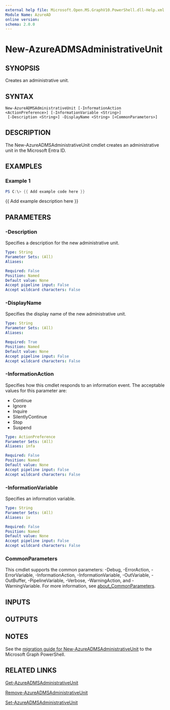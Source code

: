 ```yaml
---
external help file: Microsoft.Open.MS.GraphV10.PowerShell.dll-Help.xml
Module Name: AzureAD
online version:
schema: 2.0.0
---
```


# New-AzureADMSAdministrativeUnit

## SYNOPSIS
Creates an administrative unit.

## SYNTAX

```
New-AzureADMSAdministrativeUnit [-InformationAction <ActionPreference>] [-InformationVariable <String>]
 [-Description <String>] -DisplayName <String> [<CommonParameters>]
```

## DESCRIPTION
The New-AzureADMSAdministrativeUnit cmdlet creates an administrative unit in the Microsoft Entra ID.

## EXAMPLES

### Example 1
```powershell
PS C:\> {{ Add example code here }}
```

{{ Add example description here }}

## PARAMETERS

### -Description
Specifies a description for the new administrative unit.

```yaml
Type: String
Parameter Sets: (All)
Aliases:

Required: False
Position: Named
Default value: None
Accept pipeline input: False
Accept wildcard characters: False
```

### -DisplayName
Specifies the display name of the new administrative unit.

```yaml
Type: String
Parameter Sets: (All)
Aliases:

Required: True
Position: Named
Default value: None
Accept pipeline input: False
Accept wildcard characters: False
```

### -InformationAction
Specifies how this cmdlet responds to an information event.
The acceptable values for this parameter are:

- Continue
- Ignore
- Inquire
- SilentlyContinue
- Stop
- Suspend

```yaml
Type: ActionPreference
Parameter Sets: (All)
Aliases: infa

Required: False
Position: Named
Default value: None
Accept pipeline input: False
Accept wildcard characters: False
```

### -InformationVariable
Specifies an information variable.

```yaml
Type: String
Parameter Sets: (All)
Aliases: iv

Required: False
Position: Named
Default value: None
Accept pipeline input: False
Accept wildcard characters: False
```

### CommonParameters
This cmdlet supports the common parameters: -Debug, -ErrorAction, -ErrorVariable, -InformationAction, -InformationVariable, -OutVariable, -OutBuffer, -PipelineVariable, -Verbose, -WarningAction, and -WarningVariable. For more information, see [about_CommonParameters](http://go.microsoft.com/fwlink/?LinkID=113216).

## INPUTS

## OUTPUTS

## NOTES

See the [migration guide for New-AzureADMSAdministrativeUnit](./migrate/New-AzureADMSAdministrativeUnit.md) to the Microsoft Graph PowerShell.

## RELATED LINKS

[Get-AzureADMSAdministrativeUnit](Get-AzureADMSAdministrativeUnit.md)

[Remove-AzureADMSAdministrativeUnit](Remove-AzureADMSAdministrativeUnit.md)

[Set-AzureADMSAdministrativeUnit](Set-AzureADMSAdministrativeUnit.md)

